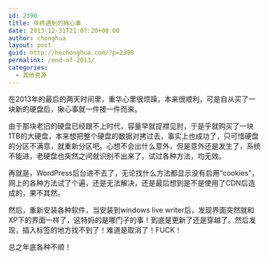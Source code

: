 ```yaml
---
id: 2390
title: 年终遇到的揪心事
date: 2013-12-31T21:07:20+08:00
author: chonghua
layout: post
guid: http://hechonghua.com/?p=2390
permalink: /end-of-2013/
categories:
  - 其他资源
---
```

在2013年的最后的两天时间里，重华心里很烦躁，本来很顺利，可是自从买了一块新的硬盘后，揪心事就一件接一件而来。

<!--more-->

由于那块老旧的硬盘已经跟不上时代，容量早就捉襟见肘，于是乎就购买了一块1TB的大硬盘，本来想把整个硬盘的数据对拷过去，事实上也成功了，只可惜硬盘的分区不满意，就重新分区吧。心想不会出什么意外，但是意外还是发生了，系统不能进，老硬盘也突然之间就识别不出来了。试过各种方法，均无效。

再就是，WordPress后台进不去了，无论找什么方法都显示没有启用“cookies”，网上的各种方法试了个遍，还是无法解决，还是最后想到是不是使用了CDN后造成的，果不其然。

然后，重新安装各种软件，当安装到windows live writer后，发现界面突然就和XP下的界面一样了，这特妈的是哪门子的事！到底是更新了还是穿越了。然后发现，插入标签的地方找不到了！难道是取消了！FUCK！

总之年底各种不顺！